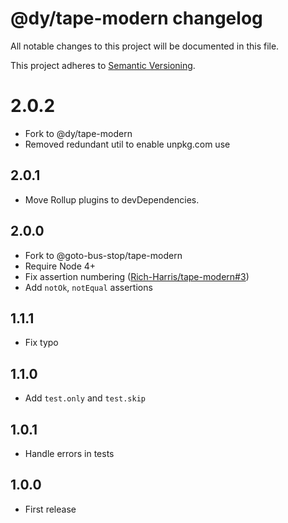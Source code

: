 # @dy/tape-modern changelog

All notable changes to this project will be documented in this file.

This project adheres to [Semantic Versioning](http://semver.org/).

# 2.0.2

* Fork to @dy/tape-modern
* Removed redundant util to enable unpkg.com use

## 2.0.1

* Move Rollup plugins to devDependencies.

## 2.0.0

* Fork to @goto-bus-stop/tape-modern
* Require Node 4+
* Fix assertion numbering ([Rich-Harris/tape-modern#3](https://github.com/Rich-Harris/tape-modern/pull/3))
* Add `notOk`, `notEqual` assertions

## 1.1.1

* Fix typo

## 1.1.0

* Add `test.only` and `test.skip`

## 1.0.1

* Handle errors in tests

## 1.0.0

* First release
